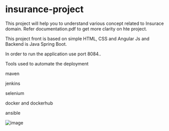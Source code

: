 # insurance-project

This project will help you to understand various concept related to Insurace domain. 
Refer documentation.pdf to get more clarity on hte project. 

This project front is based on simple HTML, CSS and Angular Js and Backend is Java Spring Boot.

In order to run the application use port 8084..

Tools used to automate the deployment 

maven

jenkins

selenium

docker and dockerhub

ansible


![image](https://github.com/vamsikrishna918/Insurance-Web-Applicaion_E2E/assets/67264274/32bd8071-7f2b-4ef6-ad28-9f1589e140d7)

